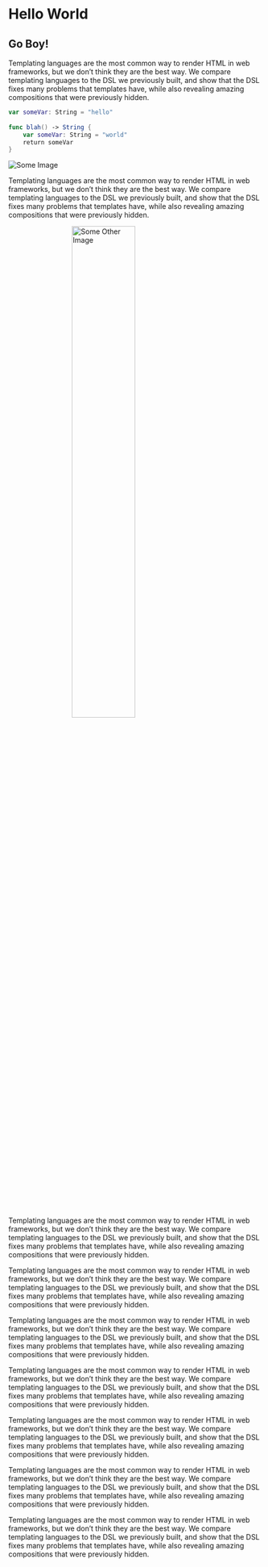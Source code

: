 # Hello World

## Go Boy!

Templating languages are the most common way to render HTML in web frameworks, but we don’t think they are the best way. We compare templating languages to the DSL we previously built, and show that the DSL fixes many problems that templates have, while also revealing amazing compositions that were previously hidden.

```swift
var someVar: String = "hello"
    
func blah() -> String {
    var someVar: String = "world"
    return someVar
}
```

![Some Image](Images/1/wonder1.jpg)

Templating languages are the most common way to render HTML in web frameworks, but we don’t think they are the best way. We compare templating languages to the DSL we previously built, and show that the DSL fixes many problems that templates have, while also revealing amazing compositions that were previously hidden.

<img src="Images/1/wonder2.jpg" alt="Some Other Image" style="display: block;width: 50%;margin: 10px auto;">

Templating languages are the most common way to render HTML in web frameworks, but we don’t think they are the best way. We compare templating languages to the DSL we previously built, and show that the DSL fixes many problems that templates have, while also revealing amazing compositions that were previously hidden.

Templating languages are the most common way to render HTML in web frameworks, but we don’t think they are the best way. We compare templating languages to the DSL we previously built, and show that the DSL fixes many problems that templates have, while also revealing amazing compositions that were previously hidden.

Templating languages are the most common way to render HTML in web frameworks, but we don’t think they are the best way. We compare templating languages to the DSL we previously built, and show that the DSL fixes many problems that templates have, while also revealing amazing compositions that were previously hidden.

Templating languages are the most common way to render HTML in web frameworks, but we don’t think they are the best way. We compare templating languages to the DSL we previously built, and show that the DSL fixes many problems that templates have, while also revealing amazing compositions that were previously hidden.

Templating languages are the most common way to render HTML in web frameworks, but we don’t think they are the best way. We compare templating languages to the DSL we previously built, and show that the DSL fixes many problems that templates have, while also revealing amazing compositions that were previously hidden.

Templating languages are the most common way to render HTML in web frameworks, but we don’t think they are the best way. We compare templating languages to the DSL we previously built, and show that the DSL fixes many problems that templates have, while also revealing amazing compositions that were previously hidden.

Templating languages are the most common way to render HTML in web frameworks, but we don’t think they are the best way. We compare templating languages to the DSL we previously built, and show that the DSL fixes many problems that templates have, while also revealing amazing compositions that were previously hidden.
